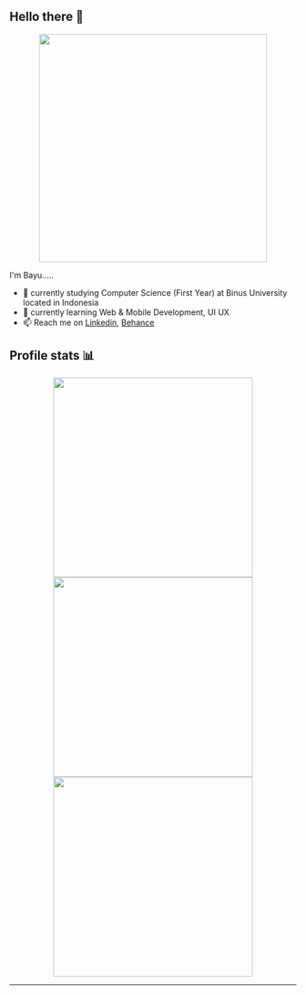 ## Hello there 👋


<p align="center">
  <img width="400" src="https://media.giphy.com/media/12mRllHWXpt4M8/giphy.gif">
</p>

I'm Bayu.....

- 🔭 currently studying Computer Science (First Year) at Binus University located in Indonesia
- 🌱 currently learning Web & Mobile Development, UI UX
- 📫 Reach me on [Linkedin](https://www.linkedin.com/in/bayu-ferdiman), [Behance](https://www.behance.net/bayuferdiman)


## Profile stats 📊

<div align="center">
    <img width="350" src="https://github-readme-streak-stats.herokuapp.com/?user=frdmn12&theme=dark">
    <img width="350" src="https://github-readme-stats.vercel.app/api?username=frdmn12&theme=dark">
</div>
<div align="center">
    <img width="350" src="https://github-readme-stats.vercel.app/api/top-langs/?username=frdmn12&layout=compact&theme=dark">
</div>

--------
